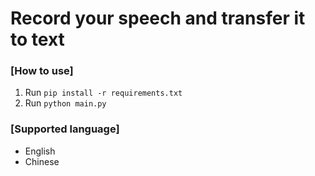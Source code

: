 # Record your speech and transfer it to text

### [How to use]
1.  Run `pip install -r requirements.txt`
2.  Run `python main.py`

### [Supported language]
- English
- Chinese 
